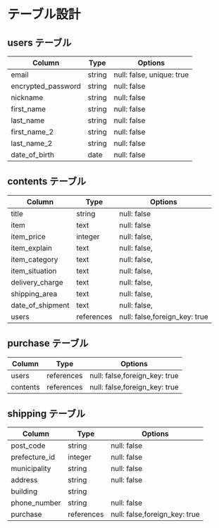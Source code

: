 # テーブル設計

## users テーブル

| Column             | Type                | Options                   |
|--------------------|---------------------|---------------------------|
| email              | string              | null: false, unique: true |
| encrypted_password | string              | null: false               |
| nickname           | string              | null: false               |
| first_name         | string              | null: false               |
| last_name          | string              | null: false               |
| first_name_2       | string              | null: false               |
| last_name_2        | string              | null: false               |
| date_of_birth      | date                | null: false               |


## contents テーブル

| Column           | Type       | Options                        |
| -----------------| -----------| -------------------------------|
| title            | string     | null: false                    |
| item             | text       | null: false                    |
| item_price       | integer    | null: false,                   |
| item_explain     | text       | null: false,                   |
| item_category    | text       | null: false,                   |
| item_situation   | text       | null: false,                   |
| delivery_charge  | text       | null: false,                   |
| shipping_area    | text       | null: false,                   |
| date_of_shipment | text       | null: false,                   |
| users            | references | null: false,foreign_key: true  |


## purchase テーブル

| Column      | Type       | Options                           |
| ----------- | ---------- | --------------------------------- |
| users    | references    | null: false,foreign_key: true     |
| contents | references    | null: false,foreign_key: true     |


## shipping テーブル

| Column              | Type       | Options                           |
| ------------------- | ---------- | --------------------------------- |
| post_code           | string     | null: false                       |
| prefecture_id       | integer    | null: false                       |
| municipality        | string     | null: false                       |
| address             | string     | null: false                       |
| building            | string     |                                   |
| phone_number        | string     | null: false                       |
| purchase            | references | null: false,foreign_key: true     |


